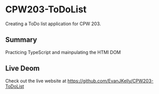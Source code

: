 # CPW203-ToDoList
Creating a ToDo list application for CPW 203.

## Summary
Practicing TypeScript and mainpulating the HTMl DOM

## Live Deom
Check out the live website at 
https://github.com/EvanJKelly/CPW203-ToDoList
